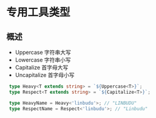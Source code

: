 # 专用工具类型

## 概述

+ Uppercase 字符串大写
+ Lowercase 字符串小写
+ Capitalize 首字母大写
+ Uncapitalize 首字母小写

 ```ts
  type Heavy<T extends string> = `${Uppercase<T>}`;
  type Respect<T extends string> = `${Capitalize<T>}`;

  type HeavyName = Heavy<'linbudu'>; // "LINBUDU"
  type RespectName = Respect<'linbudu'>; // "Linbudu"
  ```

